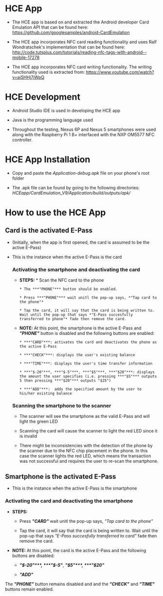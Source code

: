 # HCE App #

- The HCE app is based on and extracted  the Android developer Card Emulation  API that can be found here: https://github.com/googlesamples/android-CardEmulation

- The HCE app incorporates NFC card reading functionality and uses Ralf Wondratschek's implementation that can be found here:
http://code.tutsplus.com/tutorials/reading-nfc-tags-with-android--mobile-17278

- The HCE app incorporates NFC card writing functionality. The writing functionality used is extracted from:
https://www.youtube.com/watch?v=aiSHHj7jWpQ

# HCE Development #

- Android Studio IDE is used in developing the HCE app

- Java is the programming language used

- Throughout the testing, Nexus 6P and Nexus 5 smartphones were used along with the Raspberry Pi 1 B+ interfaced with the NXP OM5577 NFC controller.

# HCE App Installation ##

- Copy and paste the *Application-debug.apk* file on your phone's root folder

- The .apk file can be found by going to the following directories: *HCEapp/CardEmulation_V9/Application/build/outputs/apk/*

# How to use the HCE App #

## Card is the activated E-Pass ##

- (Initially, when the app is first opened, the card is assumed to be the active E-Pass)
 
- This is the instance when the active E-Pass is the card

  ### Activating the smartphone and deactivating the card ###

  * __STEPS:__
        * Scan the NFC card to the phone
    
        * The ***"PHONE"*** button should be enabled.
    
        * Press ***"PHONE"*** wait unitl the pop-up says, *"Tap card to the phone"*
  
        * Tap the card, it will say that the card is being written to. Wait until the pop-up that says *"E-Pass succesfully      transferred to phone"* fade then remove the card.
  
  - __NOTE:__ At this point, the smartphone is the active E-Pass and ***"PHONE"*** button is disabled and the following buttons are enabled:
  
        * ***"CARD"***: activates the card and deactivates the phone as the active E-Pass
  
        * ***"CHECK"***: displays the user's existing balance
  
        * ***"TIME"***: displays the user's time transfer information
    
        * ***"$-20"***, ***"$-5"***, ***"$5"***, ***"$20"***: displays the amount the user specifies (i.e. pressing ***"$5"*** outputs 5 then pressing ***"$20"*** outputs "$25")
    
        * ***"ADD"***:  adds the specified amount by the user to his/her existing balance
  
  ### Scanning the smartphone to the scanner ###
  
  * The scanner will see the smartphone as the valid E-Pass and will light the green LED
  
  * Scanning the card will cause the scanner to light the red LED since it is invalid
  
  * There might be inconsistencies with the detection of the phone by the scanner due to the NFC chip placement in the phone. In this case the scanner lights the red LED, which means the transaction was not successful and requires the user to re-scan the smartphone.
  
## Smartphone is the activated E-Pass ##

  - This is the instance when the active E-Pass is the smartphone
  
  ### Activating the card and deactivating the smartphone ###

  * __STEPS:__
  
      * Press ***"CARD"*** wait unitl the pop-up says, *"Tap card to the phone"*
  
      * Tap the card, it will say that the card is being written to. Wait until the pop-up that says *"E-Pass succesfully      transferred to card"* fade then remove the card.
  
  * __NOTE:__ At this point, the card is the active E-Pass and the following buttons are disabled:
  
      * ***"$-20"***, ***"$-5"***, ***"$5"***, ***"$20"***
  
      * ***"ADD"***
  
  The ***"PHONE"*** button remains disabled and and the ***"CHECK"*** and ***"TIME"*** buttons remain enabled.


